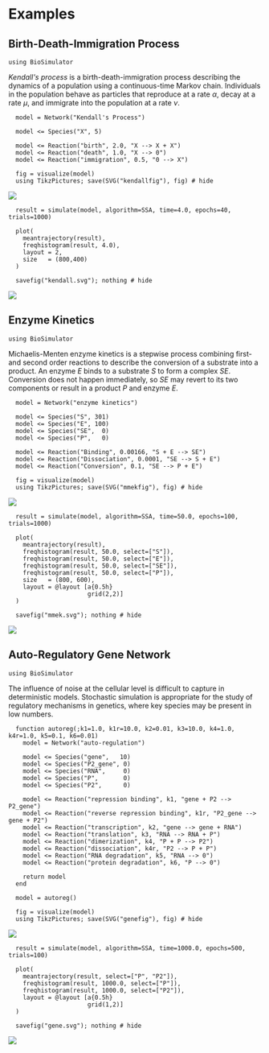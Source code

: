 # Examples

## Birth-Death-Immigration Process

```@setup kendall
using BioSimulator
```

*Kendall's process* is a birth-death-immigration process describing the dynamics of a population using a continuous-time Markov chain. Individuals in the population behave as particles that reproduce at a rate $\alpha$, decay at a rate $\mu$, and immigrate into the population at a rate $\nu$.

```@example kendall
  model = Network("Kendall's Process")

  model <= Species("X", 5)

  model <= Reaction("birth", 2.0, "X --> X + X")
  model <= Reaction("death", 1.0, "X --> 0")
  model <= Reaction("immigration", 0.5, "0 --> X")

  fig = visualize(model)
  using TikzPictures; save(SVG("kendallfig"), fig) # hide
```
![](kendallfig.svg)

```@example kendall
  result = simulate(model, algorithm=SSA, time=4.0, epochs=40, trials=1000)

  plot(
    meantrajectory(result),
    freqhistogram(result, 4.0),
    layout = 2,
    size   = (800,400)
  )

  savefig("kendall.svg"); nothing # hide
```
![](kendall.svg)

## Enzyme Kinetics

```@setup mmek
using BioSimulator
```
Michaelis-Menten enzyme kinetics is a stepwise process combining first- and second order reactions to describe the conversion of a substrate into a product. An enzyme $E$ binds to a substrate $S$ to form a complex $SE$. Conversion does not happen immediately, so $SE$ may revert to its two components or result in a product $P$ and enzyme $E$.

```@example mmek
  model = Network("enzyme kinetics")

  model <= Species("S", 301)
  model <= Species("E", 100)
  model <= Species("SE",  0)
  model <= Species("P",   0)

  model <= Reaction("Binding", 0.00166, "S + E --> SE")
  model <= Reaction("Dissociation", 0.0001, "SE --> S + E")
  model <= Reaction("Conversion", 0.1, "SE --> P + E")

  fig = visualize(model)
  using TikzPictures; save(SVG("mmekfig"), fig) # hide
```
![](mmekfig.svg)

```@example mmek
  result = simulate(model, algorithm=SSA, time=50.0, epochs=100, trials=1000)

  plot(
    meantrajectory(result),
    freqhistogram(result, 50.0, select=["S"]),
    freqhistogram(result, 50.0, select=["E"]),
    freqhistogram(result, 50.0, select=["SE"]),
    freqhistogram(result, 50.0, select=["P"]),
    size   = (800, 600),
    layout = @layout [a{0.5h}
                      grid(2,2)]
  )

  savefig("mmek.svg"); nothing # hide
```
![](mmek.svg)

## Auto-Regulatory Gene Network

```@setup gene
using BioSimulator
```

The influence of noise at the cellular level is difficult to capture in deterministic models. Stochastic simulation is appropriate for the study of regulatory mechanisms in genetics, where key species may be present in low numbers.

```@example gene
  function autoreg(;k1=1.0, k1r=10.0, k2=0.01, k3=10.0, k4=1.0, k4r=1.0, k5=0.1, k6=0.01)
    model = Network("auto-regulation")

    model <= Species("gene",   10)
    model <= Species("P2_gene", 0)
    model <= Species("RNA",     0)
    model <= Species("P",       0)
    model <= Species("P2",      0)

    model <= Reaction("repression binding", k1, "gene + P2 --> P2_gene")
    model <= Reaction("reverse repression binding", k1r, "P2_gene --> gene + P2")
    model <= Reaction("transcription", k2, "gene --> gene + RNA")
    model <= Reaction("translation", k3, "RNA --> RNA + P")
    model <= Reaction("dimerization", k4, "P + P --> P2")
    model <= Reaction("dissociation", k4r, "P2 --> P + P")
    model <= Reaction("RNA degradation", k5, "RNA --> 0")
    model <= Reaction("protein degradation", k6, "P --> 0")

    return model
  end

  model = autoreg()

  fig = visualize(model)
  using TikzPictures; save(SVG("genefig"), fig) # hide
```
![](genefig.svg)

```@example gene
  result = simulate(model, algorithm=SSA, time=1000.0, epochs=500, trials=100)

  plot(
    meantrajectory(result, select=["P", "P2"]),
    freqhistogram(result, 1000.0, select=["P"]),
    freqhistogram(result, 1000.0, select=["P2"]),
    layout = @layout [a{0.5h}
                      grid(1,2)]
  )

  savefig("gene.svg"); nothing # hide
```
![](gene.svg)
